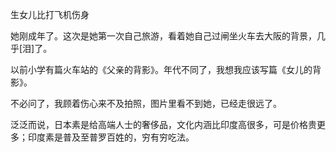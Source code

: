生女儿比打飞机伤身

她刚成年了。这次是她第一次自己旅游，看着她自己过闸坐火车去大阪的背景，几乎[泪]了。

以前小学有篇火车站的《父亲的背影》。年代不同了，我想我应该写篇《女儿的背影》。

不必问了，我顾着伤心来不及拍照，图片里看不到她，已经走很远了。 ​​​


泛泛而说，日本素是给高端人士的奢侈品，文化内涵比印度高很多，可是价格贵更多；印度素是普及至普罗百姓的，穷有穷吃法。
